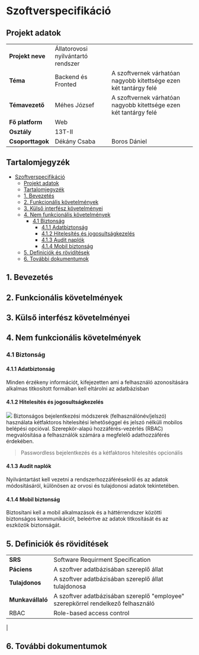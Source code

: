 # Szoftverspecifikáció


## Projekt adatok
|                  |                                               |                                                                   |
|------------------|-----------------------------------------------|-------------------------------------------------------------------|
| **Projekt neve** | Állatorovosi nyilvántartó rendszer            |                                                                   |
| **Téma**         | Backend és Fronted                            | A szoftvernek várhatóan nagyobb kitettsége ezen két tantárgy felé |
| **Témavezető**   | Méhes József                                  | A szoftvernek várhatóan nagyobb kitettsége ezen két tantárgy felé |
| **Fő platform**  | Web                                           |                                                                   |
| **Osztály**      | 13T-II                                        |                                                                   |
| **Csoporttagok** | Dékány Csaba                                  | Boros Dániel                                                      |

## Tartalomjegyzék
<!-- TOC -->
* [Szoftverspecifikáció](#szoftverspecifikáció)
  * [Projekt adatok](#projekt-adatok)
  * [Tartalomjegyzék](#tartalomjegyzék)
  * [1. Bevezetés](#1-bevezetés)
  * [2. Funkcionális követelmények](#2-funkcionális-követelmények)
  * [3. Külső interfész követelményei](#3-külső-interfész-követelményei)
  * [4. Nem funkcionális követelmények](#4-nem-funkcionális-követelmények)
    * [4.1 Biztonság](#41-biztonság)
      * [4.1.1 Adatbiztonság](#411-adatbiztonság)
      * [4.1.2 Hitelesítés és jogosultságkezelés](#412-hitelesítés-és-jogosultságkezelés)
      * [4.1.3 Audit naplók](#413-audit-naplók)
      * [4.1.4 Mobil biztonság](#414-mobil-biztonság)
  * [5. Definiciók és rövidítések](#5-definiciók-és-rövidítések)
  * [6. További dokumentumok](#6-további-dokumentumok)
<!-- TOC -->

## 1. Bevezetés

## 2. Funkcionális követelmények

## 3. Külső interfész követelményei

## 4. Nem funkcionális követelmények
### 4.1 Biztonság

#### 4.1.1 Adatbiztonság
Minden érzékeny információt, kifejezetten ami a felhasználó azonosítására alkalmas titkosított formában kell eltárolni az adatbázisban

#### 4.1.2 Hitelesítés és jogosultságkezelés
![](https://ekran_site_uploads.storage.googleapis.com/wp-content/uploads/2024/05/23005257/1-Role-based-Access-Control.svg)
Biztonságos bejelentkezési módszerek (felhasználónév/jelszó) használata kétfaktoros hitelesítési lehetőséggel és jelszó nélküli mobilos belépési opcióval. Szerepkör-alapú hozzáférés-vezérlés (RBAC) megvalósítása a felhasználók számára a megfelelő adathozzáférés érdekében. 
> Passwordless bejelentkezés és a kétfaktoros hitelesítés opcionális 

#### 4.1.3 Audit naplók
Nyilvántartást kell vezetni a rendszerhozzáférésekről és az adatok módosításáról, különösen az orvosi és tulajdonosi adatok tekintetében.

#### 4.1.4 Mobil biztonság
Biztosítani kell a mobil alkalmazások és a háttérrendszer közötti biztonságos kommunikációt, beleértve az adatok titkosítását és az eszközök biztonságát.

## 5. Definiciók és rövidítések
|                  |                                                                                  |
|------------------|----------------------------------------------------------------------------------|
| **SRS**          | Software Requirment Specification                                                |
| **Páciens**      | A szoftver adatbázisában szereplő állat                                          |
| **Tulajdonos**   | A szoftver adatbázisában szereplő állat tulajdonosa                              |
| **Munkavállaló** | A szoftver adatbázisában szereplő "employee" szerepkörrel rendelkező felhasználó |
| RBAC             | Role-based access control                                                        |
|


## 6. További dokumentumok
